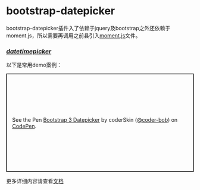 # bootstrap-datepicker

bootstrap-datepicker插件入了依赖于jquery及bootstrap之外还依赖于moment.js，所以需要再调用之前县引入[moment.js](http://momentjs.com/)文件。



### [*datetimepicker*](https://github.com/xdan/datetimepicker)



以下是常用demo案例：

<p class="codepen" data-height="265" data-theme-id="light" data-default-tab="html,result" data-user="coder-bob" data-slug-hash="gJjLjG" style="height: 265px; box-sizing: border-box; display: flex; align-items: center; justify-content: center; border: 2px solid; margin: 1em 0; padding: 1em;" data-pen-title="Bootstrap 3 Datepicker">
  <span>See the Pen <a href="https://codepen.io/coder-bob/pen/gJjLjG/">
  Bootstrap 3 Datepicker</a> by coderSkin (<a href="https://codepen.io/coder-bob">@coder-bob</a>)
  on <a href="https://codepen.io">CodePen</a>.</span>
</p>
<script async src="https://static.codepen.io/assets/embed/ei.js"></script>

更多详细内容请查看[文档](https://eonasdan.github.io/bootstrap-datetimepicker/)

